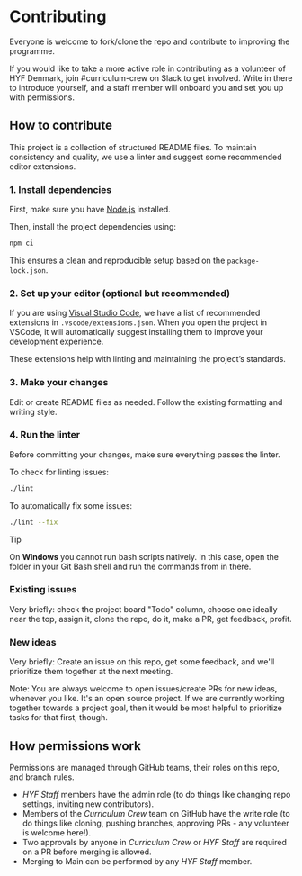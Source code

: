 # Contributing

Everyone is welcome to fork/clone the repo and contribute to improving the programme.

If you would like to take a more active role in contributing as a volunteer of HYF Denmark, join #curriculum-crew on Slack to get involved.
Write in there to introduce yourself, and a staff member will onboard you and set you up with permissions.

## How to contribute

This project is a collection of structured README files. To maintain consistency and quality, we use a linter and suggest some recommended editor extensions.

### 1. Install dependencies

First, make sure you have [Node.js](https://nodejs.org/) installed.

Then, install the project dependencies using:

```bash
npm ci
```

This ensures a clean and reproducible setup based on the `package-lock.json`.

### 2. Set up your editor (optional but recommended)

If you are using [Visual Studio Code](https://code.visualstudio.com/), we have a list of recommended extensions in `.vscode/extensions.json`. When you open the project in VSCode, it will automatically suggest installing them to improve your development experience.

These extensions help with linting and maintaining the project’s standards.

### 3. Make your changes

Edit or create README files as needed. Follow the existing formatting and writing style.

### 4. Run the linter

Before committing your changes, make sure everything passes the linter.

To check for linting issues:

```bash
./lint
```

To automatically fix some issues:

```bash
./lint --fix
```

> [!TIP]
> On **Windows** you cannot run bash scripts natively. In this case, open the folder in your Git Bash shell and run the commands from in there.

### Existing issues

Very briefly: check the project board "Todo" column, choose one ideally near the top, assign it, clone the repo, do it, make a PR, get feedback, profit.

### New ideas

Very briefly: Create an issue on this repo, get some feedback, and we'll prioritize them together at the next meeting.

Note: You are always welcome to open issues/create PRs for new ideas, whenever you like. It's an open source project. If we are currently working together towards a project goal, then it would be most helpful to prioritize tasks for that first, though.

## How permissions work

Permissions are managed through GitHub teams, their roles on this repo, and branch rules.

- _HYF Staff_ members have the admin role (to do things like changing repo settings, inviting new contributors).
- Members of the _Curriculum Crew_ team on GitHub have the write role (to do things like cloning, pushing branches, approving PRs - any volunteer is welcome here!).
- Two approvals by anyone in _Curriculum Crew_ or _HYF Staff_ are required on a PR before merging is allowed.
- Merging to Main can be performed by any _HYF Staff_ member.
